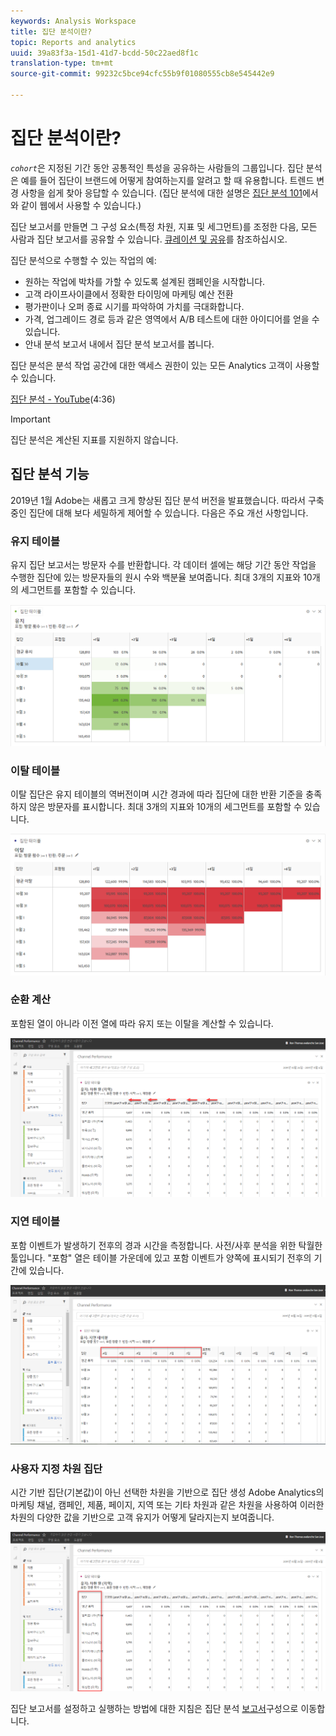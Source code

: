 ```yaml
---
keywords: Analysis Workspace
title: 집단 분석이란?
topic: Reports and analytics
uuid: 39a83f3a-15d1-41d7-bcdd-50c22aed8f1c
translation-type: tm+mt
source-git-commit: 99232c5bce94cfc55b9f01080555cb8e545442e9

---
```



# 집단 분석이란?

*`cohort`*&#x200B;은 지정된 기간 동안 공통적인 특성을 공유하는 사람들의 그룹입니다. 집단 분석은 예를 들어 집단이 브랜드에 어떻게 참여하는지를 알려고 할 때 유용합니다. 트렌드 변경 사항을 쉽게 찾아 응답할 수 있습니다. (집단 분석에 대한 설명은 [집단 분석 101](https://en.wikipedia.org/wiki/Cohort_analysis)에서와 같이 웹에서 사용할 수 있습니다.)

집단 보고서를 만들면 그 구성 요소(특정 차원, 지표 및 세그먼트)를 조정한 다음, 모든 사람과 집단 보고서를 공유할 수 있습니다. [큐레이션 및 공유](/help/analyze/analysis-workspace/curate-share/curate.md)를 참조하십시오.

집단 분석으로 수행할 수 있는 작업의 예:

* 원하는 작업에 박차를 가할 수 있도록 설계된 캠페인을 시작합니다.
* 고객 라이프사이클에서 정확한 타이밍에 마케팅 예산 전환
* 평가판이나 오퍼 종료 시기를 파악하여 가치를 극대화합니다.
* 가격, 업그레이드 경로 등과 같은 영역에서 A/B 테스트에 대한 아이디어를 얻을 수 있습니다.
* 안내 분석 보고서 내에서 집단 분석 보고서를 봅니다.

집단 분석은 분석 작업 공간에 대한 액세스 권한이 있는 모든 Analytics 고객이 사용할 수 있습니다.

[집단 분석 - YouTube](https://www.youtube.com/watch?v=kqOIYrvV-co&index=45&list=PL2tCx83mn7GuNnQdYGOtlyCu0V5mEZ8sS)(4:36)

>[!IMPORTANT]
>
>집단 분석은 계산된 지표를 지원하지 않습니다.

## 집단 분석 기능

2019년 1월 Adobe는 새롭고 크게 향상된 집단 분석 버전을 발표했습니다. 따라서 구축 중인 집단에 대해 보다 세밀하게 제어할 수 있습니다. 다음은 주요 개선 사항입니다.

### 유지 테이블

유지 집단 보고서는 방문자 수를 반환합니다. 각 데이터 셀에는 해당 기간 동안 작업을 수행한 집단에 있는 방문자들의 원시 수와 백분율 보여줍니다. 최대 3개의 지표와 10개의 세그먼트를 포함할 수 있습니다.

![](assets/retention-report.png)

### 이탈 테이블

이탈 집단은 유지 테이블의 역버전이며 시간 경과에 따라 집단에 대한 반환 기준을 충족하지 않은 방문자를 표시합니다. 최대 3개의 지표와 10개의 세그먼트를 포함할 수 있습니다.

![](assets/churn-report.png)

### 순환 계산

포함된 열이 아니라 이전 열에 따라 유지 또는 이탈을 계산할 수 있습니다.

![](assets/cohort-rolling-calculation.png)

### 지연 테이블

포함 이벤트가 발생하기 전후의 경과 시간을 측정합니다. 사전/사후 분석을 위한 탁월한 툴입니다. &quot;포함&quot; 열은 테이블 가운데에 있고 포함 이벤트가 양쪽에 표시되기 전후의 기간에 있습니다.

![](assets/cohort-latency.png)

### 사용자 지정 차원 집단

시간 기반 집단(기본값)이 아닌 선택한 차원을 기반으로 집단 생성 Adobe Analytics의 마케팅 채널, 캠페인, 제품, 페이지, 지역 또는 기타 차원과 같은 차원을 사용하여 이러한 차원의 다양한 값을 기반으로 고객 유지가 어떻게 달라지는지 보여줍니다.

![](assets/cohort-customizable-cohort-row.png)

집단 보고서를 설정하고 실행하는 방법에 대한 지침은 집단 분석 [보고서](/help/analyze/analysis-workspace/visualizations/cohort-table/t-cohort.md)구성으로 이동합니다.

